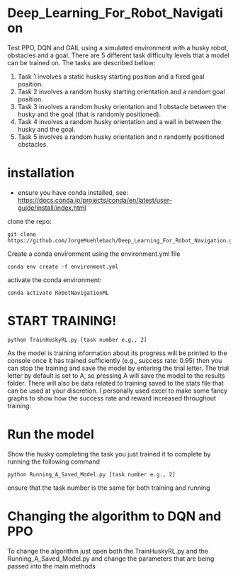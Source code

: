 # Deep_Learning_For_Robot_Navigation
Test PPO, DQN and GAIL using a simulated environment with a husky robot, obstacles and a goal. There are 5 different task difficulty levels that a model can be trained on. The tasks are described bellow: 
1. Task 1 involves a static husksy starting position and a fixed goal position.
2. Task 2 involves a random husky starting orientation and a random goal position.
3. Task 3 involves a random husky orientation and 1 obstacle between the husky and the goal (that is randomly positioned).
4. Task 4 involves a random husky orientation and a wall in between the husky and the goal.
5. Task 5 involves a random husky orientation and n randomly positioned obstacles. 

# installation
- ensure you have conda installed, see: https://docs.conda.io/projects/conda/en/latest/user-guide/install/index.html

clone the repo: 
```
git clone https://github.com/JorgeMuehlebach/Deep_Learning_For_Robot_Navigation.git
```

Create a conda environment using the environment.yml file 
```
conda env create -f environment.yml
```

activate the conda environment:
```
conda activate RobotNavigationML
```
# START TRAINING!

```
python TrainHuskyRL.py [task number e.g., 2]
```
As the model is training information about its progress will be printed to the console once it has trained sufficiently (e.g., success rate: 0.95) then you can stop the training and save the model by entering the trial letter. The trial letter by default is set to A, so pressing A will save the model to the results folder. There will also be data related to training saved to the stats file that can be used at your discretion. I personally used excel to make some fancy graphs to show how the success rate and reward increased throughout training. 

# Run the model
Show the husky completing the task you just trained it to complete by running the following command
```
python Running_A_Saved_Model.py [task number e.g., 2]
```
ensure that the task number is the same for both training and running 

# Changing the algorithm to DQN and PPO
To change the algorithm just open both the TrainHuskyRL.py and the Running_A_Saved_Model.py and change the parameters that are being passed into the main methods
